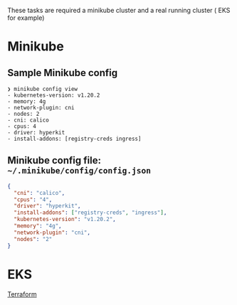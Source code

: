 These tasks are required a minikube cluster and a real running cluster ( EKS for example)

# Minikube

## Sample Minikube config

```shell
❯ minikube config view
- kubernetes-version: v1.20.2
- memory: 4g
- network-plugin: cni
- nodes: 2
- cni: calico
- cpus: 4
- driver: hyperkit
- install-addons: [registry-creds ingress]
```

## Minikube config file: `~/.minikube/config/config.json`

```json
{
  "cni": "calico",
  "cpus": "4",
  "driver": "hyperkit",
  "install-addons": ["registry-creds", "ingress"],
  "kubernetes-version": "v1.20.2",
  "memory": "4g",
  "network-plugin": "cni",
  "nodes": "2"
}
```

# EKS

[Terraform](https://github.com/phuongleeo/k8s-todo/tree/master/tf-INF/development/eks)
